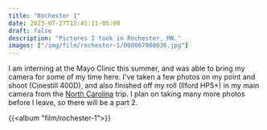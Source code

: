 ```yaml
---
title: "Rochester 1"
date: 2023-07-27T12:41:11-05:00
draft: false
description: "Pictures I took in Rochester, MN."
images: ["/img/film/rochester-1/000067900036.jpg"]
---
```


I am interning at the Mayo Clinic this summer, and was able to bring my camera for some of my time here. I've taken a few photos on my point and shoot (Cinestill 400D), and also finished off my roll (Ilford HP5+) in my main camera from the [North Carolina](/photos/north-carolina) trip. I plan on taking many more photos before I leave, so there will be a part 2.

{{<album "film/rochester-1">}}